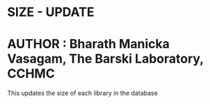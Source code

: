 # SIZE - UPDATE

# AUTHOR : Bharath Manicka Vasagam, The Barski Laboratory, CCHMC


  This updates the size of each library in the database
